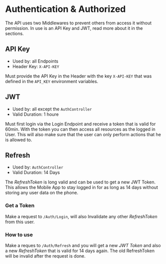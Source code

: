 # Authentication & Authorized

The API uses two Middlewares to prevent others from access it without permission. In use is an API Key and JWT, read more about it in the sections.

## API Key

- Used by: all Endpoints
- Header Key: `X-API-KEY`

Must provide the API Key in the Header with the key `X-API-KEY` that was defined in the `API_KEY` environment variables. 

## JWT

- Used by: all except the `AuthController`
- Valid Duration: 1 houre

Must first login via the Login Endpoint and receive a token that is valid for 60min. With the token you can then access all resources as the logged in User. This will also make sure that the user can only perform actions that he is allowed to.

## Refresh

- Used by: `AuthController`
- Valid Duration: 14 Days

The *RefreshToken* is long valid and can be used to get a new JWT Token. This allows the Mobile App to stay logged in for as long as 14 days without storing any user data on the phone.

### Get a Token

Make a request to `/Auth/Login`, will also Invalidate any other *RefreshToken* from this user.

### How to use

Make a reques to `/Auth/Refresh` and you will get a new *JWT Token* and also a new *RefreshToken* that is valid for 14 days again. The old RefreshToken will be invalid after the request is done.
